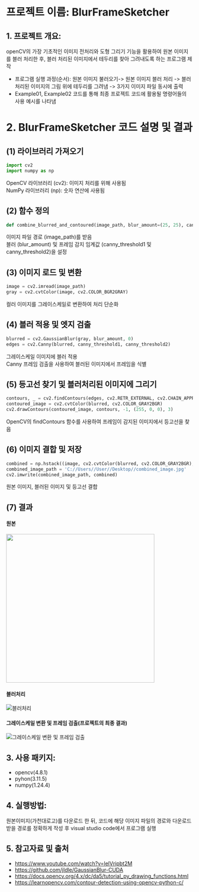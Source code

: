 # 프로젝트 이름: BlurFrameSketcher

## 1. 프로젝트 개요:  
openCV의 가장 기초적인 이미지 전처리와 도형 그리기 기능을 활용하여 원본 이미지를 블러 처리한 후, 블러 처리된 이미지에서 테두리를 찾아 그려내도록 하는 프로그램 제작  
- 프로그램 실행 과정(순서): 원본 이미지 불러오기-> 원본 이미지 블러 처리 -> 블러 처리된 이미지의 그림 위에 테두리를 그려냄 -> 3가지 이미지 파일 동시에 출력
- Example01, Example02 코드를 통해 최종 프로젝트 코드에 활용될 명령어들의 사용 예시를 나타냄


# 2. BlurFrameSketcher 코드 설명 및 결과

## (1) 라이브러리 가져오기

```python
import cv2
import numpy as np
```
OpenCV 라이브러리 (cv2): 이미지 처리를 위해 사용됨  
NumPy 라이브러리 (np): 숫자 연산에 사용됨

## (2) 함수 정의

```python
def combine_blurred_and_contoured(image_path, blur_amount=(25, 25), canny_threshold1=50,canny_threshold2=100):
```
이미지 파일 경로 (image_path)를 받음  
블러 (blur_amount) 및 프레임 감지 임계값 (canny_threshold1 및 canny_threshold2)을 설정

## (3) 이미지 로드 및 변환

```python
image = cv2.imread(image_path)
gray = cv2.cvtColor(image, cv2.COLOR_BGR2GRAY)
```
컬러 이미지를 그레이스케일로 변환하여 처리 단순화

## (4) 블러 적용 및 엣지 검출

```python
blurred = cv2.GaussianBlur(gray, blur_amount, 0)
edges = cv2.Canny(blurred, canny_threshold1, canny_threshold2)
```
그레이스케일 이미지에 블러 적용  
Canny 프레임 검출을 사용하여 블러된 이미지에서 프레임을 식별

## (5) 등고선 찾기 및 블러처리된 이미지에 그리기

```python
contours, _ = cv2.findContours(edges, cv2.RETR_EXTERNAL, cv2.CHAIN_APPROX_SIMPLE)
contoured_image = cv2.cvtColor(blurred, cv2.COLOR_GRAY2BGR)
cv2.drawContours(contoured_image, contours, -1, (255, 0, 0), 3)
```
OpenCV의 findContours 함수를 사용하여 프레임이 감지된 이미지에서 등고선을 찾음

## (6) 이미지 결합 및 저장
```python
combined = np.hstack((image, cv2.cvtColor(blurred, cv2.COLOR_GRAY2BGR), contoured_image))
combined_image_path = 'C://Users//User//Desktop//combined_image.jpg'
cv2.imwrite(combined_image_path, combined)
```
원본 이미지, 블러된 이미지 및 등고선 결합 

## (7) 결과

#### 원본
<img src="https://github.com/KimGeun12/TermProject-BlurFrameSketcher/blob/main/image.jpg" width="400" height="400"/>

#### 블러처리 
![블러처리](https://github.com/KimGeun12/TermProject-BlurFrameSketcher/blob/main/Example01_image_result.jpg)

#### 그레이스케일 변환 및 프레임 검출(프로젝트의 최종 결과)
![그레이스케일 변환 및 프레임 검출](https://github.com/KimGeun12/TermProject-BlurFrameSketcher/blob/main/Project_image.jpg)

## 3. 사용 패키지: 
- opencv(4.8.1)  
- pyhon(3.11.5)  
- numpy(1.24.4)  

## 4. 실행방법:
원본이미지(가천대로고)를 다운로드 한 뒤, 코드에 해당 이미지 파일의 경로와 다운로드 받을 경로를 정확하게 작성 후 visual studio code에서 프로그램 실행

## 5. 참고자료 및 출처
- https://www.youtube.com/watch?v=lelVripbt2M
- https://github.com/jIdle/GaussianBlur-CUDA
- https://docs.opencv.org/4.x/dc/da5/tutorial_py_drawing_functions.html
- https://learnopencv.com/contour-detection-using-opencv-python-c/
